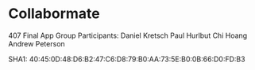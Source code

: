# Collabormate
407 Final App
Group Participants:
  Daniel Kretsch
  Paul Hurlbut
  Chi Hoang
  Andrew Peterson

SHA1: 40:45:0D:48:D6:B2:47:C6:D8:79:B0:AA:73:5E:B0:0B:66:D0:FD:B3

